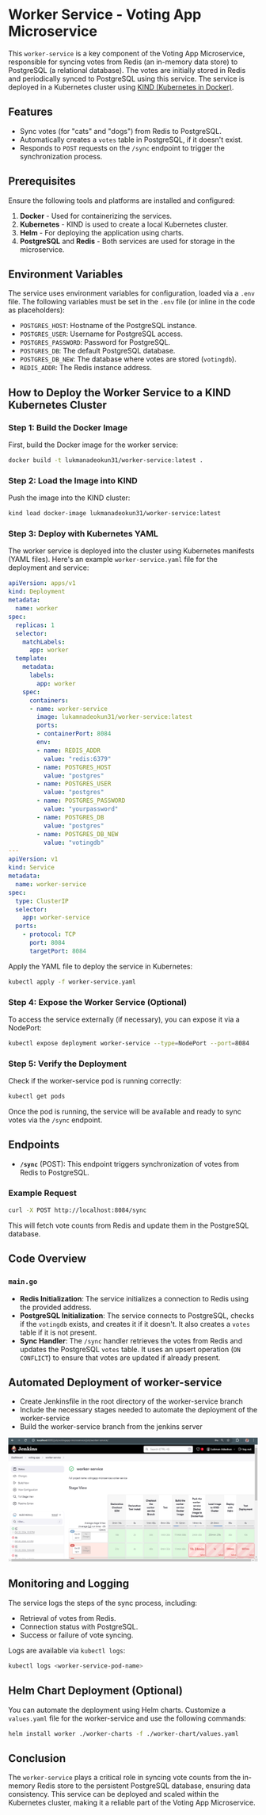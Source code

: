 # Worker Service - Voting App Microservice

This `worker-service` is a key component of the Voting App Microservice, responsible for syncing votes from Redis (an in-memory data store) to PostgreSQL (a relational database). The votes are initially stored in Redis and periodically synced to PostgreSQL using this service. The service is deployed in a Kubernetes cluster using [KIND (Kubernetes in Docker)](https://kind.sigs.k8s.io/).

## Features
- Sync votes (for "cats" and "dogs") from Redis to PostgreSQL.
- Automatically creates a `votes` table in PostgreSQL, if it doesn't exist.
- Responds to `POST` requests on the `/sync` endpoint to trigger the synchronization process.

## Prerequisites

Ensure the following tools and platforms are installed and configured:
1. **Docker** - Used for containerizing the services.
2. **Kubernetes** - KIND is used to create a local Kubernetes cluster.
3. **Helm** - For deploying the application using charts.
4. **PostgreSQL** and **Redis** - Both services are used for storage in the microservice.

## Environment Variables
The service uses environment variables for configuration, loaded via a `.env` file. The following variables must be set in the `.env` file (or inline in the code as placeholders):
- `POSTGRES_HOST`: Hostname of the PostgreSQL instance.
- `POSTGRES_USER`: Username for PostgreSQL access.
- `POSTGRES_PASSWORD`: Password for PostgreSQL.
- `POSTGRES_DB`: The default PostgreSQL database.
- `POSTGRES_DB_NEW`: The database where votes are stored (`votingdb`).
- `REDIS_ADDR`: The Redis instance address.

## How to Deploy the Worker Service to a KIND Kubernetes Cluster

### Step 1: Build the Docker Image
First, build the Docker image for the worker service:
```bash
docker build -t lukmanadeokun31/worker-service:latest .
```

### Step 2: Load the Image into KIND
Push the image into the KIND cluster:
```bash
kind load docker-image lukmanadeokun31/worker-service:latest
```

### Step 3: Deploy with Kubernetes YAML
The worker service is deployed into the cluster using Kubernetes manifests (YAML files). Here's an example `worker-service.yaml` file for the deployment and service:

```yaml
apiVersion: apps/v1
kind: Deployment
metadata:
  name: worker
spec:
  replicas: 1
  selector:
    matchLabels:
      app: worker
  template:
    metadata:
      labels:
        app: worker
    spec:
      containers:
      - name: worker-service
        image: lukamnadeokun31/worker-service:latest
        ports:
        - containerPort: 8084
        env:
        - name: REDIS_ADDR
          value: "redis:6379"
        - name: POSTGRES_HOST
          value: "postgres"
        - name: POSTGRES_USER
          value: "postgres"
        - name: POSTGRES_PASSWORD
          value: "yourpassword"
        - name: POSTGRES_DB
          value: "postgres"
        - name: POSTGRES_DB_NEW
          value: "votingdb"
---
apiVersion: v1
kind: Service
metadata:
  name: worker-service
spec:
  type: ClusterIP
  selector:
    app: worker-service
  ports:
    - protocol: TCP
      port: 8084
      targetPort: 8084
```

Apply the YAML file to deploy the service in Kubernetes:
```bash
kubectl apply -f worker-service.yaml
```

### Step 4: Expose the Worker Service (Optional)
To access the service externally (if necessary), you can expose it via a NodePort:
```bash
kubectl expose deployment worker-service --type=NodePort --port=8084
```

### Step 5: Verify the Deployment
Check if the worker-service pod is running correctly:
```bash
kubectl get pods
```

Once the pod is running, the service will be available and ready to sync votes via the `/sync` endpoint.

## Endpoints

- **`/sync`** (POST): This endpoint triggers synchronization of votes from Redis to PostgreSQL.

### Example Request
```bash
curl -X POST http://localhost:8084/sync
```

This will fetch vote counts from Redis and update them in the PostgreSQL database.

## Code Overview

### `main.go`

- **Redis Initialization**: The service initializes a connection to Redis using the provided address.
- **PostgreSQL Initialization**: The service connects to PostgreSQL, checks if the `votingdb` exists, and creates it if it doesn't. It also creates a `votes` table if it is not present.
- **Sync Handler**: The `/sync` handler retrieves the votes from Redis and updates the PostgreSQL `votes` table. It uses an upsert operation (`ON CONFLICT`) to ensure that votes are updated if already present.

## Automated Deployment of worker-service
* Create Jenkinsfile in the root directory of the worker-service branch
* Include the necessary stages needed to automate the deployment of the worker-service
* Build the worker-service branch from the jenkins server

![worker-service-pipeline](./images/worker-service-pipeline.png)


## Monitoring and Logging

The service logs the steps of the sync process, including:
- Retrieval of votes from Redis.
- Connection status with PostgreSQL.
- Success or failure of vote syncing.

Logs are available via `kubectl logs`:
```bash
kubectl logs <worker-service-pod-name>
```

## Helm Chart Deployment (Optional)

You can automate the deployment using Helm charts. Customize a `values.yaml` file for the worker-service and use the following commands:

```bash
helm install worker ./worker-charts -f ./worker-chart/values.yaml
```

## Conclusion

The `worker-service` plays a critical role in syncing vote counts from the in-memory Redis store to the persistent PostgreSQL database, ensuring data consistency. This service can be deployed and scaled within the Kubernetes cluster, making it a reliable part of the Voting App Microservice.

